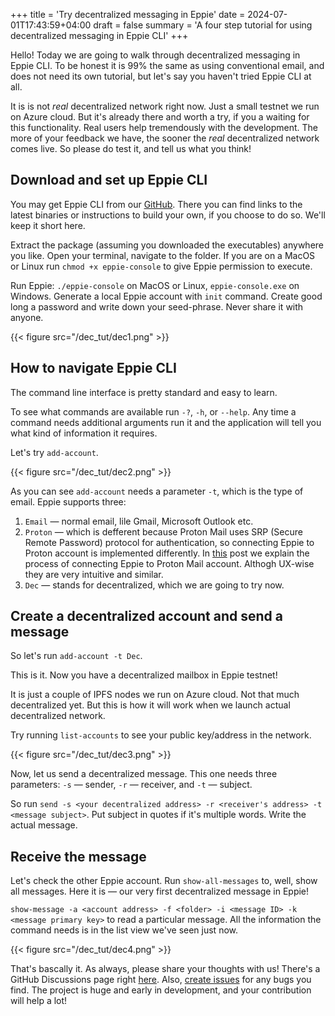 +++
title = 'Try decentralized messaging in Eppie'
date = 2024-07-01T17:43:59+04:00
draft = false
summary = 'A four step tutorial for using decentralized messaging in Eppie CLI'
+++

Hello!
Today we are going to walk through decentralized messaging in Eppie CLI. To be honest it is 99% the same as using conventional email, and does not need its own tutorial, but let's say you haven't tried Eppie CLI at all.

It is is not _real_ decentralized network right now. Just a small testnet we run on Azure cloud. But it's already there and worth a try, if you a waiting for this functionality. Real users help tremendously with the development. The more of your feedback we have, the sooner the _real_ decentralized network comes live. So please do test it, and tell us what you think!

## Download and set up Eppie CLI

You may get Eppie CLI from our [GitHub](https://github.com/Eppie-io/Eppie-CLI). There you can find links to the latest binaries or instructions to build your own, if you choose to do so. We'll keep it short here.

Extract the package (assuming you downloaded the executables) anywhere you like. Open your terminal, navigate to the folder. If you are on a MacOS or Linux run `chmod +x eppie-console` to give Eppie permission to execute.

Run Eppie: `./eppie-console` on MacOS or Linux, `eppie-console.exe` on Windows.
Generate a local Eppie account with `init` command. Create good long a password and write down your seed-phrase. Never share it with anyone.

{{< figure src="/dec_tut/dec1.png" >}}

## How to navigate Eppie CLI

The command line interface is pretty standard and easy to learn.

To see what commands are available run `-?`, `-h`, or `--help`.
Any time a command needs additional arguments run it and the application will tell you what kind of information it requires.

Let's try `add-account`.

{{< figure src="/dec_tut/dec2.png" >}}

As you can see `add-account` needs a parameter `-t`, which is the type of email. Eppie supports three: 
1. `Email` — normal email, lile Gmail, Microsoft Outlook etc.
2. `Proton` — which is defferent because Proton Mail uses SRP (Secure Remote Password) protocol for authentication, so connecting Eppie to Proton account is implemented differently. In [this](https://dev.to/eppie/how-to-use-proton-mail-in-the-console-1ldg) post we explain the process of connecting Eppie to Proton Mail account. Althogh UX-wise they are very intuitive and similar.
3. `Dec` — stands for decentralized, which we are going to try now.

## Create a decentralized account and send a message

So let's run `add-account -t Dec`. 

This is it. Now you have a decentralized mailbox in Eppie testnet! 

It is just a couple of IPFS nodes we run on Azure cloud. Not that much decentralized yet. But this is how it will work when we launch actual decentralized network.

Try running `list-accounts` to see your public key/address in the network.

{{< figure src="/dec_tut/dec3.png" >}}

Now, let us send a decentralized message. This one needs three parameters: `-s` — sender, `-r` — receiver, and `-t` — subject.

So run `send -s <your decentralized address> -r <receiver's address> -t <message subject>`. Put subject in quotes if it's multiple words. Write the actual message.

## Receive the message

Let's check the other Eppie account. Run `show-all-messages` to, well, show all messages. Here it is — our very first decentralized message in Eppie!

`show-message -a <account address> -f <folder> -i <message ID> -k <message primary key>` to read a particular message. All the information the command needs is in the list view we've seen just now.

{{< figure src="/dec_tut/dec4.png" >}}

That's bascally it. As always, please share your thoughts with us! There's a GitHub Discussions page right [here](https://github.com/orgs/Eppie-io/discussions). Also, [create issues](https://github.com/Eppie-io/Eppie-CLI/issues) for any bugs you find. The project is huge and early in development, and your contribution will help a lot!
